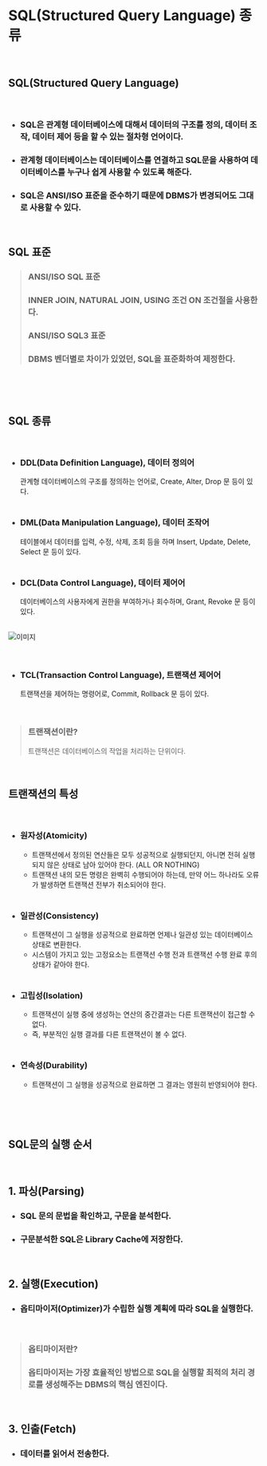 # **SQL(Structured Query Language) 종류**
<br>

## SQL(Structured Query Language)
  
<br>

* ### SQL은 관계형 데이터베이스에 대해서 **데이터의 구조를 정의, 데이터 조작, 데이터 제어 등을 할 수 있는 절차형 언어이다.**
* ### 관계형 데이터베이스는 데이터베이스를 연결하고 SQL문을 사용하여 데이터베이스를 누구나 쉽게 사용할 수 있도록 해준다.
* ### SQL은 ANSI/ISO 표준을 준수하기 때문에 DBMS가 변경되어도 그대로 사용할 수 있다.

<br>

## SQL 표준
> ### **ANSI/ISO SQL 표준** 
> ### INNER JOIN, NATURAL JOIN, USING 조건 ON 조건절을 사용한다.
> ### **ANSI/ISO SQL3 표준**
> ### DBMS 벤더별로 차이가 있었던, SQL을 표준화하여 제정한다.

<br><br><br>

## **SQL 종류**

<br>

* ### **DDL(Data Definition Language), 데이터 정의어**
  관계형 데이터베이스의 구조를 정의하는 언어로, Create, Alter, Drop 문 등이 있다.  
  <br>
* ### **DML(Data Manipulation Language), 데이터 조작어**
  테이블에서 데이터를 입력, 수정, 삭제, 조회 등을 하며 Insert, Update, Delete, Select 문 등이 있다.  
  <br>
* ### **DCL(Data Control Language), 데이터 제어어**
  데이터베이스의 사용자에게 권한을 부여하거나 회수하며, Grant, Revoke 문 등이 있다.  
  <br>

![이미지](https://velog.velcdn.com/images/as979200/post/de03e27c-4f6f-48cb-b56e-14951c158fd4/image.png)

  <br>

* ### **TCL(Transaction Control Language), 트랜잭션 제어어**
  트랜잭션을 제어하는 명령어로, Commit, Rollback 문 등이 있다.

<br>

> ### **트랜잭션이란?**
> 트랜잭션은 데이터베이스의 작업을 처리하는 단위이다.

<br>

## **트랜잭션의 특성**
  <br>

* ### 원자성(Atomicity)
  * 트랜잭션에서 정의된 연산들은 모두 성공적으로 실행되던지, 아니면 전혀 실행되지 않은 상태로 남아 있어야 한다. (ALL OR NOTHING)  
  * 트랜잭션 내의 모든 명령은 완벽히 수행되어야 하는데, 만약 어느 하나라도 오류가 발생하면 트랜잭션 전부가 취소되어야 한다.
  <br>
* ### 일관성(Consistency)
  * 트랜잭션이 그 실행을 성공적으로 완료하면 언제나 일관성 있는 데이터베이스 상태로 변환한다.
  * 시스템이 가지고 있는 고정요소는 트랜잭션 수행 전과 트랜잭션 수행 완료 후의 상태가 같아야 한다.  
  <br>
* ### 고립성(Isolation)
  * 트랜잭션이 실행 중에 생성하는 연산의 중간결과는 다른 트랜잭션이 접근할 수 없다.
  * 즉, 부분적인 실행 결과를 다른 트랜잭션이 볼 수 없다.  
  <br>
* ### 연속성(Durability)
  * 트랜잭션이 그 실행을 성공적으로 완료하면 그 결과는 영원히 반영되어야 한다.

<br><br><br>

## **SQL문의 실행 순서**

<br>

## 1. 파싱(Parsing)
* ### SQL 문의 문법을 확인하고, 구문을 분석한다.
* ### 구문분석한 SQL은 Library Cache에 저장한다.  
<br>

## 2. 실행(Execution)
* ### 옵티마이저(Optimizer)가 수립한 실행 계획에 따라 SQL을 실행한다.  
<br>


>### **옵티마이저란**?
>### 옵티마이저는 가장 효율적인 방법으로 SQL을 실행할 최적의 처리 경로를 생성해주는 DBMS의 핵심 엔진이다.

<br>

## 3. 인출(Fetch)
* ### 데이터를 읽어서 전송한다.

<br><br>